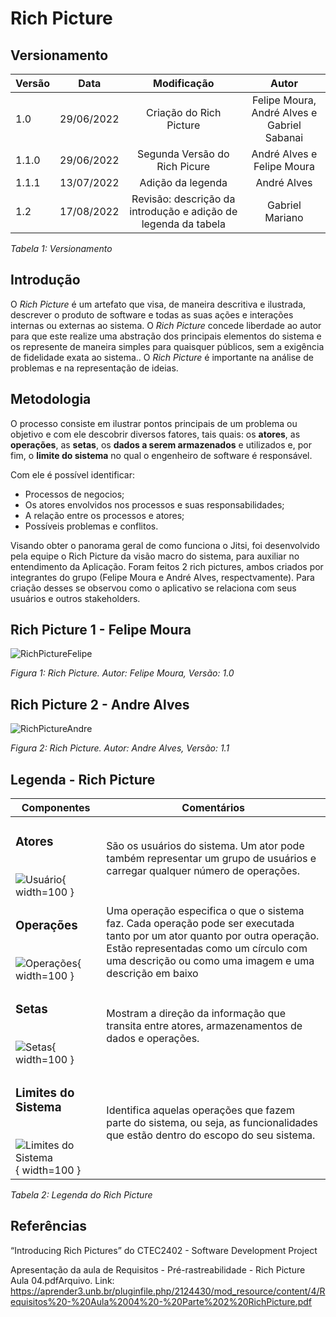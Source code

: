 # Rich Picture

## Versionamento

| Versão | Data       |   Modificação   |             Autor              |
| ------ | ---------- | :-------------: | :----------------------------: |
| 1.0    | 29/06/2022 | Criação do Rich Picture | Felipe Moura, André Alves e Gabriel Sabanai |
| 1.1.0    | 29/06/2022 | Segunda Versão do Rich Picure | André Alves e Felipe Moura |
| 1.1.1    | 13/07/2022 | Adição da legenda | André Alves |
| 1.2    | 17/08/2022 | Revisão: descrição da introdução e adição de legenda da tabela | Gabriel Mariano |

*Tabela 1: Versionamento*

## Introdução

O *Rich Picture* é um artefato que visa, de maneira descritiva e ilustrada, descrever o produto de software e todas as suas ações e interações internas ou externas ao sistema. O *Rich Picture* concede liberdade ao autor para que este realize uma abstração dos principais elementos do sistema e os represente de maneira simples para quaisquer públicos, sem a exigência de fidelidade exata ao sistema.. O *Rich Picture* é importante na análise de problemas e na representação de ideias.

## Metodologia

O processo consiste em ilustrar pontos principais de um problema ou objetivo e com ele descobrir diversos fatores, tais quais: os **atores**, as **operações**, as **setas**, os **dados a serem armazenados** e utilizados e, por fim, o **limite do sistema** no qual o engenheiro de software é responsável.

Com ele é possível identificar:

* Processos de negocios;
* Os atores envolvidos nos processos e suas responsabilidades;
* A relação entre os processos e atores;
* Possíveis problemas e conflitos.

Visando obter o panorama geral de como funciona o Jitsi, foi desenvolvido pela equipe o Rich Picture da visão macro do sistema, para auxiliar no entendimento da Aplicação. Foram feitos 2 rich pictures, ambos criados por integrantes do grupo (Felipe Moura e André Alves, respectvamente). Para criação desses se observou como o aplicativo se relaciona com seus usuários e outros stakeholders.

## Rich Picture 1 - Felipe Moura

![RichPictureFelipe](../assets/richPictures/richPicure.png)

*Figura 1: Rich Picture. Autor: Felipe Moura, Versão: 1.0*

## Rich Picture 2 - Andre Alves

![RichPictureAndre](../assets/richPictures/richPictureAndre.png)

*Figura 2: Rich Picture. Autor: Andre Alves, Versão: 1.1*

## Legenda - Rich Picture

| Componentes | Comentários |
| ----------- | ----------- |
| <h3><b>Atores</h3></b><br>![Usuário](../assets/richPictures/legendaUsuario.png){ width=100 } | São os usuários do sistema. Um ator pode também representar um grupo de usuários e carregar qualquer número de operações. |
| <h3><b>Operações</h3></b><br>![Operações](../assets/richPictures/operacoes.png){ width=100 } | Uma operação especifica o que o sistema faz. Cada operação pode ser executada tanto por um ator quanto por outra operação. Estão representadas como um círculo com uma descrição ou como uma imagem e uma descrição em baixo |
| <h3><b>Setas</h3></b><br>![Setas](../assets/richPictures/seta.png){ width=100 } | Mostram a direção da informação que transita entre atores, armazenamentos de dados e operações. |
| <h3><b>Limites do Sistema</h3></b><br>![Limites do Sistema](../assets/richPictures/limiteSistema.png){ width=100 } | Identifica aquelas operações que fazem parte do sistema, ou seja, as funcionalidades que estão dentro do escopo do seu sistema. |

*Tabela 2: Legenda do Rich Picture*

## Referências

“Introducing Rich Pictures” do CTEC2402 - Software Development
Project

Apresentação da aula de Requisitos - Pré-rastreabilidade - Rich Picture Aula 04.pdfArquivo. Link: <https://aprender3.unb.br/pluginfile.php/2124430/mod_resource/content/4/Requisitos%20-%20Aula%2004%20-%20Parte%202%20RichPicture.pdf>

